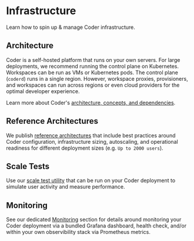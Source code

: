 # Infrastructure

Learn how to spin up & manage Coder infrastructure.

## Architecture

Coder is a self-hosted platform that runs on your own servers. For large deployments, we recommend running the control plane on Kubernetes. Workspaces can be run as VMs or Kubernetes pods. The control plane (`coderd`) runs in a single region. However, workspace proxies, provisioners, and workspaces can run across regions or even cloud providers for the optimal developer experience.

Learn more about Coder's [architecture, concepts, and dependencies](./architecture.md).

## Reference Architectures

We publish [reference architectures](./reference/README.md) that include best practices around Coder configuration, infrastructure sizing, autoscaling, and operational readiness for different deployment sizes (e.g. `Up to 2000 users`).

## Scale Tests

Use our [scale test utility](./scale-tests.md) that can be run on your Coder deployment to simulate user activity and measure performance.

## Monitoring

See our dedicated [Monitoring](../monitoring/README.md) section for details around monitoring your Coder deployment via a bundled Grafana dashboard, health check, and/or within your own observibility stack via Prometheus metrics.
